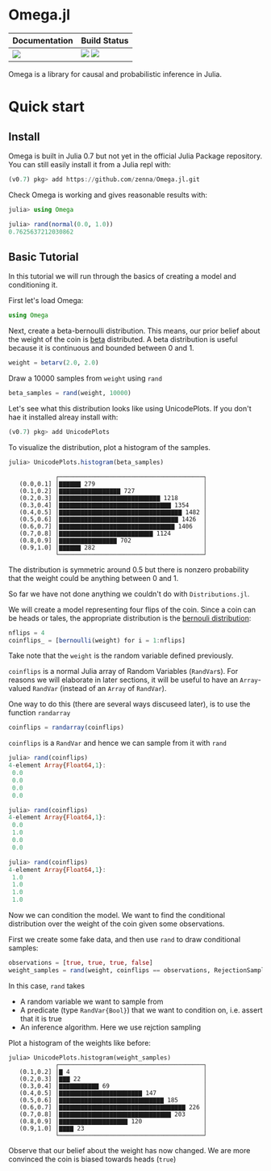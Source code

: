 # Omega.jl

| **Documentation**                       | **Build Status**                                                                                |
|:--------------------------------------- |:----------------------------------------------------------------------------------------------- |
| [![][docs-latest-img]][docs-latest-url] | [![][travis-img]][travis-url] [![][codecov-img]][codecov-url] |

Omega is a library for causal and probabilistic inference in Julia.

# Quick start

## Install

Omega is built in Julia 0.7 but not yet in the official Julia Package repository.  You can still easily install it from a Julia repl with:

```julia
(v0.7) pkg> add https://github.com/zenna/Omega.jl.git
```

Check Omega is working and gives reasonable results with: 

```julia
julia> using Omega

julia> rand(normal(0.0, 1.0))
0.7625637212030862
```

## Basic Tutorial

In this tutorial we will run through the basics of creating a model and conditioning it.

First let's load Omega:

```julia
using Omega
```

Next, create a beta-bernoulli distribution.
This means, our prior belief about the weight of the coin is [beta](https://en.wikipedia.org/wiki/Beta_distribution) distributed.
A beta distribution is useful because it is continuous and bounded between 0 and 1. 

```julia
weight = betarv(2.0, 2.0)
```

Draw a 10000 samples from `weight` using `rand`

```julia
beta_samples = rand(weight, 10000)
```

Let's see what this distribution looks like using UnicodePlots.  If you don't hae it installed alreay install with:

```julia
(v0.7) pkg> add UnicodePlots
```

To visualize the distribution, plot a histogram of the samples.

```julia
julia> UnicodePlots.histogram(beta_samples)
```

```
             ┌────────────────────────────────────────┐ 
   (0.0,0.1] │▇▇▇▇▇▇ 279                              │ 
   (0.1,0.2] │▇▇▇▇▇▇▇▇▇▇▇▇▇▇▇▇▇ 727                   │ 
   (0.2,0.3] │▇▇▇▇▇▇▇▇▇▇▇▇▇▇▇▇▇▇▇▇▇▇▇▇▇▇▇▇ 1218       │ 
   (0.3,0.4] │▇▇▇▇▇▇▇▇▇▇▇▇▇▇▇▇▇▇▇▇▇▇▇▇▇▇▇▇▇▇▇ 1354    │ 
   (0.4,0.5] │▇▇▇▇▇▇▇▇▇▇▇▇▇▇▇▇▇▇▇▇▇▇▇▇▇▇▇▇▇▇▇▇▇▇ 1482 │ 
   (0.5,0.6] │▇▇▇▇▇▇▇▇▇▇▇▇▇▇▇▇▇▇▇▇▇▇▇▇▇▇▇▇▇▇▇▇▇ 1426  │ 
   (0.6,0.7] │▇▇▇▇▇▇▇▇▇▇▇▇▇▇▇▇▇▇▇▇▇▇▇▇▇▇▇▇▇▇▇▇ 1406   │ 
   (0.7,0.8] │▇▇▇▇▇▇▇▇▇▇▇▇▇▇▇▇▇▇▇▇▇▇▇▇▇▇ 1124         │ 
   (0.8,0.9] │▇▇▇▇▇▇▇▇▇▇▇▇▇▇▇▇ 702                    │ 
   (0.9,1.0] │▇▇▇▇▇▇ 282                              │ 
             └────────────────────────────────────────┘
```

The distribution is symmetric around 0.5 but there is nonzero probability that the weight could be anything between 0 and 1.

So far we have not done anything we couldn't do with `Distributions.jl`.

We will create a model representing four flips of the coin.
Since a coin can be heads or tales, the appropriate distribution is the [bernouli distribution](https://en.wikipedia.org/wiki/Bernoulli_distribution):


```julia
nflips = 4
coinflips_ = [bernoulli(weight) for i = 1:nflips]
```

Take note that the `weight` is the random variable defined previously.

`coinflips` is a normal Julia array of Random Variables (`RandVar`s).
For reasons we will elaborate in later sections, it will be useful to have an `Array`-valued `RandVar` (instead of an `Array` of `RandVar`).

One way to do this (there are several ways discuseed later), is to use the function `randarray`

```julia
coinflips = randarray(coinflips)
```

`coinflips` is a `RandVar` and hence we can sample from it with `rand`

```julia
julia> rand(coinflips)
4-element Array{Float64,1}:
 0.0
 0.0
 0.0
 0.0

julia> rand(coinflips)
4-element Array{Float64,1}:
 0.0
 1.0
 0.0
 0.0

julia> rand(coinflips)
4-element Array{Float64,1}:
 1.0
 1.0
 1.0
 1.0
```

Now we can condition the model.
We want to find the conditional distribution over the weight of the coin given some observations.

First we create some fake data, and then use `rand` to draw conditional samples:

```julia
observations = [true, true, true, false]
weight_samples = rand(weight, coinflips == observations, RejectionSample)
```


In this case, `rand` takes
- A random variable we want to sample from
- A predicate (type `RandVar{Bool}`) that we want to condition on, i.e. assert that it is true
- An inference algorithm.  Here we use rejction sampling

Plot a histogram of the weights like before:

```
julia> UnicodePlots.histogram(weight_samples)
             ┌────────────────────────────────────────┐ 
   (0.1,0.2] │▇ 4                                     │ 
   (0.2,0.3] │▇▇▇ 22                                  │ 
   (0.3,0.4] │▇▇▇▇▇▇▇▇▇▇▇ 69                          │ 
   (0.4,0.5] │▇▇▇▇▇▇▇▇▇▇▇▇▇▇▇▇▇▇▇▇▇▇▇ 147             │ 
   (0.5,0.6] │▇▇▇▇▇▇▇▇▇▇▇▇▇▇▇▇▇▇▇▇▇▇▇▇▇▇▇▇▇ 185       │ 
   (0.6,0.7] │▇▇▇▇▇▇▇▇▇▇▇▇▇▇▇▇▇▇▇▇▇▇▇▇▇▇▇▇▇▇▇▇▇▇▇ 226 │ 
   (0.7,0.8] │▇▇▇▇▇▇▇▇▇▇▇▇▇▇▇▇▇▇▇▇▇▇▇▇▇▇▇▇▇▇▇ 203     │ 
   (0.8,0.9] │▇▇▇▇▇▇▇▇▇▇▇▇▇▇▇▇▇▇▇ 120                 │ 
   (0.9,1.0] │▇▇▇▇ 23                                 │ 
             └────────────────────────────────────────┘ 

```

Observe that our belief about the weight has now changed.
We are more convinced the coin is biased towards heads (`true`)


[docs-latest-img]: https://img.shields.io/badge/docs-latest-blue.svg
[docs-latest-url]: https://zenna.github.io/Omega.jl/latest

[travis-img]: https://travis-ci.org/zenna/Omega.jl.svg?branch=master
[travis-url]: https://travis-ci.org/zenna/Omega.jl

[codecov-img]: https://codecov.io/github/zenna/Omega.jl/coverage.svg?branch=master
[codecov-url]: http://codecov.io/github/zenna/Omega.jl?branch=master
